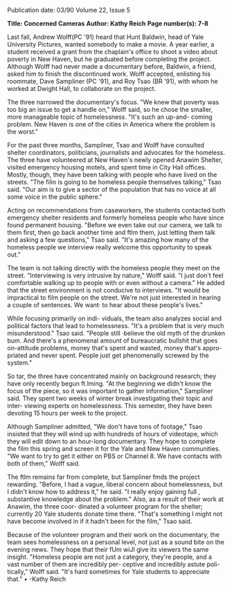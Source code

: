 Publication date: 03/90
Volume 22, Issue 5

**Title: Concerned Cameras**
**Author: Kathy Reich**
**Page number(s): 7-8**

Last fall, Andrew Wolff(PC '91) heard 
that Hunt Baldwin, head of Yale 
University Pictures, wanted somebody 
to make a movie. A year earlier, a 
student received a grant from the 
chaplain's office to shoot a video about 
poverty in New Haven, but he 
graduated before completing the 
project. Although Wolff had never 
made a documentary before, Baldwin, 
a friend, asked him to finish the 
discontinued work. Wolff accepted, 
enlisting his 
roommate, Dave 
Sampliner (PC '91), and Roy Tsao 
(BR '91), with whom he worked at 
Dwight Hall, to collaborate on the 
project. 

The three 
narrowed the 
documentary's focus. "We knew that 
poverty was too big an issue to get a 
handle on," Wolff said, so he chose the 
smaller, more manageable topic of 
homelessness. "It's such an up-and-
coming problem. New Haven is one of 
the cities in America where the 
problem is the worst." 

For the past three months, 
Sampliner, Tsao and Wolff have 
consulted 
shelter coordinators, 
politicians, journalists and advocates 
for the homeless. The three have 
volunteered at New Haven's newly 
opened Anawim Shelter, visited 
emergency housing motels, and spent 
time in City Hall offices. Mostly, 
though, they have been talking with 
people who have lived on the streets. 
"The filin is going to be homeless 
people themselves talking," Tsao said. 
"Our aim is to give a sector of the 
population that has no voice at all some 
voice in the public sphere." 

Acting on recommendations from 
caseworkers, the students contacted 
both emergency shelter residents and 
formerly homeless people who have 
since found 
permanent 
housing. 
"Before we even take out our camera, 
we talk to them first, then go back 
another time and ftlm them, just 
letting them talk and asking a few 
questions," Tsao said. "It's amazing 
how many of the homeless people we 
interview 
really welcome 
this 
opportunity to speak out." 

The team is not talking directly with 
the homeless people they meet on the 
street. "Interviewing is very 
intrusive by nature," Wolff said. "I just 
don't feel comfortable walking up to 
people with or even without a camera." 
He added that the street environment 
is not conducive to interviews. "It 
would be impractical to film people on 
the street. We're not just interested in 
hearing a couple of sentences. We want· 
to hear about these people's lives." 

While focusing primarily on indi-
viduals, the team also analyzes social 
and political factors that lead to 
homelessness. "It's a problem that is 
very much misunderstood." Tsao said. 
"People 
still 
·believe 
the 
old 
myth of the drunken 
bum. 
And 
there's a 
phenomenal 
amount of 
bureaucratic bullshit that goes 
on-attitude problems, money that's 
spent and wasted, money that's appro-
priated and never spent. People just 
get phenomenally screwed by the 
system." 

So tar, the three have concentrated 
mainly on background research; they 
have only recently begun ft.lming. "At 
the beginning we didn't know the focus 
of the piece, so it was important to 
gather information," Sampliner said. 
They spent two weeks of winter break 
investigating their topic and inter-
viewing experts on homelessness. This 
semester, they have been devoting 15 
hours per week to the project. 

Although Sampliner admitted, "We 
don't have tons of footage," Tsao 
insisted that they will wind up with 
hundreds of hours of videotape, which 
they will edit down to an hour-long 
documentary. They hope to complete 
the film this spring and screen it for the 
Yale and New Haven communities. 
"We want to try to get it either on PBS 
or Channel 8. We have contacts with 
both of them," Wolff said. 

The ftlm remains far from complete, 
but Sampliner 
fmds 
the project 
rewarding. "Before, I had a vague, 
liberal concern about homelessness, 
but I didn't know how to address it," he 
said. "I really enjoy gaining full , 
substantive knowledge about the 
problem." Also, as a result of their 
work at Anawim, the three coor-
dinated a volunteer program for the 
shelter; currently 20 Yale students 
donate time there. "That's something I 
might not have become involved in if it 
hadn't been for the film," Tsao said. 

Because of the volunteer program 
and their work on the documentary, 
the team sees homelessness on a 
personal level, not just as a sound bite 
on the evening news. They hope that 
their fUm wiJI give its viewers the same 
insight. "Homeless people are not just 
a category, they're people, and a vast 
number of them are incredibly per-
ceptive and incredibly astute poli-
tically," Wolff said. 
"It's hard 
sometimes 
for 
Yale 
students 
to 
appreciate that." 
• 
-Kathy Reich